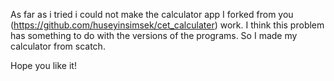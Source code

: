 As far as i tried i could not make the calculator app I forked from you (https://github.com/huseyinsimsek/cet_calculater) work.
I think this problem has something to do with the versions of the programs.
So I made my calculator from scatch.

Hope you like it!
